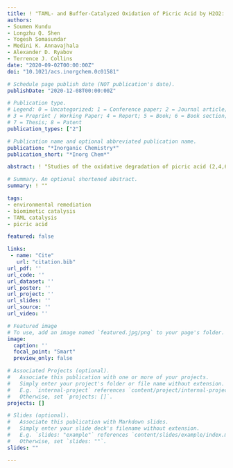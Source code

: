 ```yaml
---
title: ! "TAML- and Buffer-Catalyzed Oxidation of Picric Acid by H2O2: Products, Kinetics, DFT, and the Mechanism of Dual Catalysis"
authors:
- Soumen Kundu
- Longzhu Q. Shen
- Yogesh Somasundar
- Medini K. Annavajhala
- Alexander D. Ryabov
- Terrence J. Collins
date: "2020-09-02T00:00:00Z"
doi: "10.1021/acs.inorgchem.0c01581"

# Schedule page publish date (NOT publication's date).
publishDate: "2020-12-08T00:00:00Z"

# Publication type.
# Legend: 0 = Uncategorized; 1 = Conference paper; 2 = Journal article;
# 3 = Preprint / Working Paper; 4 = Report; 5 = Book; 6 = Book section;
# 7 = Thesis; 8 = Patent
publication_types: ["2"]

# Publication name and optional abbreviated publication name.
publication: "*Inorganic Chemistry*"
publication_short: "*Inorg Chem*"

abstract: ! "Studies of the oxidative degradation of picric acid (2,4,6-trinitrophenol) by H2O2 catalyzed by a fluorine-tailed tetraamido macrocyclic ligand (TAML) activator of peroxides [FeIII{4,5-Cl2C6H2-1,2-(NCOCMe2NCO)2CF2}(OH2)]??? (2) in neutral and mildly basic solutions revealed that oxidative degradation of this explosive demands components of phosphate or carbonate buffers and is not oxidized in their absence. The TAML- and buffer-catalyzed oxidation is subject to severe substrate inhibition, which results in at least 1000-fold retardation of the interaction between the iron(III) resting state of 2 and H2O2. The inhibition accounts for a unique pH profile for the TAML catalysis with the highest activity at pH 7. Less aggressive TAMLs such as [FeIII{C6H4-1,2-(NCOCMe2NCO)2CMe2}(OH2)]??? are catalytically inactive. The roles of buffer components in modulating catalysis have been clarified through detailed kinetic investigations of the degradation process, which is first order in the concentration of 2 and shows ascending hyperbolic dependencies in the concentrations of all three participants, i.e., H2O2, picrate, and phosphate/carbonate. The reactivity trends are consistent with a mechanism involving the formation of double ([LFeIII-Q]2-) and triple ([LFeIII-{Q-H2PO4}]3-) associates, which are unreactive and reactive toward H2O2, respectively. The binding of phosphate converts [LFeIII-Q]2- to the reactive triple associate. Density functional theory suggests that the stability of the double associate is achieved via both Fe-Ophenol binding and ??-?? stacking. The triple associate is an outer-sphere complex where phosphate binding occurs noncovalently through hydrogen bonds. A linear free energy relationship analysis of the reactivity of the mono-, di-, and trinitro phenols suggests that the rate-limiting step involves an electron transfer from phenolate to an oxidized ironoxo intermediate, giving phenoxy radicals that undergo further rapid oxidation that lead to eventual mineralization."

# Summary. An optional shortened abstract.
summary: ! ""

tags:
- environmental remediation
- biomimetic catalysis
- TAML catalysis
- picric acid

featured: false

links:
 - name: "Cite"
   url: "citation.bib"
url_pdf: ''
url_code: ''
url_dataset: ''
url_poster: ''
url_project: ''
url_slides: ''
url_source: ''
url_video: ''

# Featured image
# To use, add an image named `featured.jpg/png` to your page's folder. 
image:
  caption: ''
  focal_point: "Smart"
  preview_only: false

# Associated Projects (optional).
#   Associate this publication with one or more of your projects.
#   Simply enter your project's folder or file name without extension.
#   E.g. `internal-project` references `content/project/internal-project/index.md`.
#   Otherwise, set `projects: []`.
projects: []

# Slides (optional).
#   Associate this publication with Markdown slides.
#   Simply enter your slide deck's filename without extension.
#   E.g. `slides: "example"` references `content/slides/example/index.md`.
#   Otherwise, set `slides: ""`.
slides: ""

---
```

